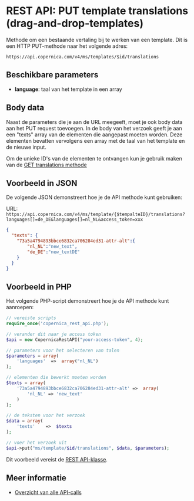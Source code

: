 # REST API: PUT template translations (drag-and-drop-templates)

Methode om een bestaande vertaling bij te werken van een template. Dit is een HTTP PUT-methode
naar het volgende adres:

`https://api.copernica.com/v4/ms/templates/$id/translations`

## Beschikbare parameters

* **language**: taal van het template in een array

## Body data
Naast de parameters die je aan de URL meegeeft, moet je ook body data aan het PUT request toevoegen. In de body van het verzoek geeft je aan een "texts" array van de elementen die aangepast moeten worden. Deze elementen bevatten vervolgens een array met de taal van het template en de nieuwe input.

Om de unieke ID's van de elementen te ontvangen kun je gebruik maken van de [GET translations methode](./rest-get-ms-template-translations)

## Voorbeeld in JSON

De volgende JSON demonstreert hoe je de API methode kunt gebruiken:

URL: `https://api.copernica.com/v4/ms/template/{$tempalteID}/translations?languages[]=de_DE&languages[]=nl_NL&access_token=xxx`

```json
{
  "texts": {
    "73a5a4794893bbce6832ca706284ed31-attr-alt":{
        "nl_NL":"new_text",
        "de_DE":"new_textDE"
    }
  }
}
```

## Voorbeeld in PHP

Het volgende PHP-script demonstreert hoe je de API methode kunt aanroepen:

```php
// vereiste scripts
require_once('copernica_rest_api.php');

// verander dit naar je access token
$api = new CopernicaRestAPI("your-access-token", 4);

// parameters voor het selecteren van talen
$parameters = array(
    'languages'  =>  array("nl_NL")
);

// elementen die bewerkt moeten worden
$texts = array(
    '73a5a4794893bbce6832ca706284ed31-attr-alt' =>  array(
        'nl_NL' => 'new_text'
    )
);

// de teksten voor het verzoek
$data = array(
    'texts'    =>  $texts
);

// voer het verzoek uit
$api->put("ms/template/$id/translations", $data, $parameters);
```

Dit voorbeeld vereist de [REST API-klasse](rest-php).

## Meer informatie

* [Overzicht van alle API-calls](rest-api)
